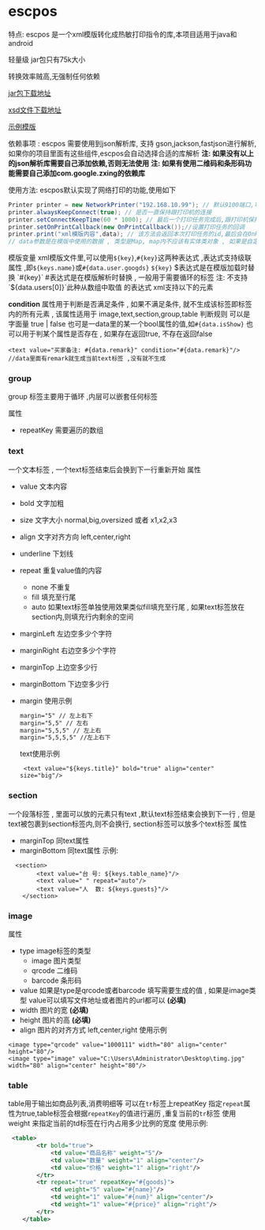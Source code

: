 # escpos

特点:
escpos 是一个xml模版转化成热敏打印指令的库,本项目适用于java和android

轻量级 jar包只有75k大小

转换效率贼高,无强制任何依赖

[jar包下载地址](https://github.com/housong12590/escpos/blob/master/escpos.jar)


[xsd文件下载地址](https://github.com/housong12590/escpos/blob/master/print_template.xsd)

[示例模版](https://github.com/housong12590/escpos/blob/master/example.xml)

依赖事项 :
escpos 需要使用到json解析库,  支持 gson,jackson,fastjson进行解析, 如果你的项目里面有这些组件,escpos会自动选择合适的库解析
**注: 如果没有以上的json解析库需要自己添加依赖,否则无法使用**
**注: 如果有使用二维码和条形码功能需要自己添加com.google.zxing的依赖库**

使用方法:
escpos默认实现了网络打印的功能,使用如下 
```java
Printer printer = new NetworkPrinter("192.168.10.99"); // 默认9100端口,可以指定端口和socket连接超时时间
printer.alwaysKeepConnect(true); // 是否一直保持跟打印机的连接
printer.setConnectKeepTime(60 * 1000); // 最后一个打印任务完成后,跟打印机保持连接的时间 , 默认是任务队列打印完成之后就断开跟打印机的连接, 如果打印任务很频繁 建议使用alwaysKeepConnect , 如果打印分高峰低峰建议设置setConnectKeepTime 减小每次都跟打印机进行连接的消耗 . alwaysKeepConnect的优先级高于setConnectKeepTime
printer.setOnPrintCallback(new OnPrintCallback());//设置打印任务的回调
printer.print("xml模版内容",data); // 该方法会返回本次打印任务的id,最后会在OnPrintCallback中回调, 打印ID可以自己设置
// data参数是在模版中使用的数据 , 类型是Map, map内不应该有实体类对象 , 如果是自定义对象 使用JSONUtil.toMap(Object);
```

模版变量
xml模版文件里,可以使用`${key}`,`#{key}`这两种表达式 ,表达式支持级联属性 ,即`${keys.name}`或`#{data.user.googds}`
`${key}` $表达式是在模版加载时替换
`#{key}` #表达式是在模版解析时替换 , 一般用于需要循环的标签
注: 不支持`${data.users[0]}`此种从数组中取值 的表达式
xml支持以下的元素

**condition** 属性用于判断是否满足条件 , 如果不满足条件, 就不生成该标签即标签内的所有元素 , 该属性适用于 image,text,section,group,table
判断规则
可以是字面量 true | false 
也可是一data里的某一个bool属性的值,如`#{data.isShow}`
也可以用于判某个属性是否存在 , 如果存在返回true, 不存在返回false 
```
<text value="买家备注: #{data.remark}" condition="#{data.remark}"/> //data里面有remark就生成当前text标签 ,没有就不生成 
```

### group
group 标签主要用于循环 ,内层可以嵌套任何标签

属性

- repeatKey 需要遍历的数组

### text 
一个文本标签 , 一个text标签结束后会换到下一行重新开始
    属性
    
- value 文本内容
- bold 文字加粗
- size 文字大小 normal,big,oversized 或者 x1,x2,x3
- align 文字对齐方向 left,center,right
- underline 下划线
- repeat 重复value值的内容 
    - none 不重复
    - fill 填充至行尾
    - auto 如果text标签单独使用效果类似fill填充至行尾 , 如果text标签放在section内,则填充行内剩余的空间
- marginLeft 左边空多少个字符
- marginRight 右边空多少个字符
- marginTop 上边空多少行
- marginBottom 下边空多少行
- margin 使用示例

    ```xml
    margin="5" // 左上右下
    margin="5,5" // 左右
    margin="5,5,5" // 左上右
    margin="5,5,5,5" //左上右下
    ```
    text使用示例
    ```
     <text value="${keys.title}" bold="true" align="center" size="big"/>
    ```
### section 
一个段落标签 , 里面可以放的元素只有text ,默认text标签结束会换到下一行 , 但是text被包裹到section标签内,则不会换行, section标签可以放多个text标签
属性

- marginTop 同text属性
- marginBottom 同text属性
示例:
```
  <section>
        <text value="台 号: ${keys.table_name}"/>
        <text value=" " repeat="auto"/>
        <text value="人  数: ${keys.guests}"/>
    </section>
```
### image
属性

- type image标签的类型
    - image 图片类型 
    - qrcode 二维码
    - barcode 条形码
- value 如果是type是qrcode或者barcode 填写需要生成的值 , 如果是image类型 value可以填写文件地址或者图片的url都可以  **(必填)**
- width 图片的宽  **(必填)**
- height 图片的高  **(必填)**
- align 图片的对齐方式 left,center,right
使用示例
```
<image type="qrcode" value="1000111" width="80" align="center" height="80"/>
<image type="image" value="C:\Users\Administrator\Desktop\timg.jpg" width="80" align="center" height="80"/>
```
### table 
table用于输出如商品列表,消费明细等
可以在`tr`标签上repeatKey 指定`repeat`属性为true,table标签会根据`repeatKey`的值进行遍历 ,重复当前的`tr`标签
使用 weight 来指定当前的td标签在行内占用多少比例的宽度
使用示例:
```xml
 <table>
        <tr bold="true"> 
            <td value="商品名称" weight="5"/>
            <td value="数量" weight="1" align="center"/>
            <td value="价格" weight="1" align="right"/>
        </tr>
        <tr repeat="true" repeatKey="#{goods}">
            <td weight="5" value="#{name}"/>
            <td weight="1" value="#{num}" align="center"/>
            <td weight="1" value="#{price}" align="right"/>
        </tr>
    </table>
```










